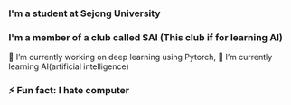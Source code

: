###  I'm a student at Sejong University
###  I'm a member of a club called SAI (This club if for learning AI)
🔭 I’m currently working on deep learning using Pytorch,
🌱 I’m currently learning AI(artificial intelligence)
### ⚡ Fun fact: I hate computer

